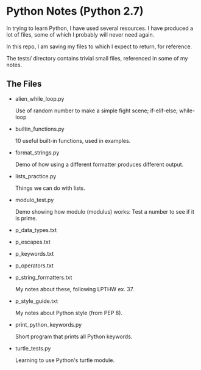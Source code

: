 Python Notes (Python 2.7)
=========================

In trying to learn Python, I have used several resources. I have produced a lot of files, some of which I probably will never need again.

In this repo, I am saving my files to which I expect to return, for reference.

The tests/ directory contains trivial small files, referenced in some of my notes.

## The Files

* alien_while_loop.py

  Use of random number to make a simple fight scene; if-elif-else; while-loop

* builtin_functions.py

  10 useful built-in functions, used in examples.

* format_strings.py

  Demo of how using a different formatter produces different output.

* lists_practice.py

  Things we can do with lists.

* modulo_test.py

  Demo showing how modulo (modulus) works: Test a number to see if it is prime.

* p_data_types.txt
* p_escapes.txt
* p_keywords.txt
* p_operators.txt
* p_string_formatters.txt

  My notes about these, following LPTHW ex. 37.

* p_style_guide.txt

  My notes about Python style (from PEP 8).

* print_python_keywords.py

  Short program that prints all Python keywords.

* turtle_tests.py

  Learning to use Python's turtle module.

